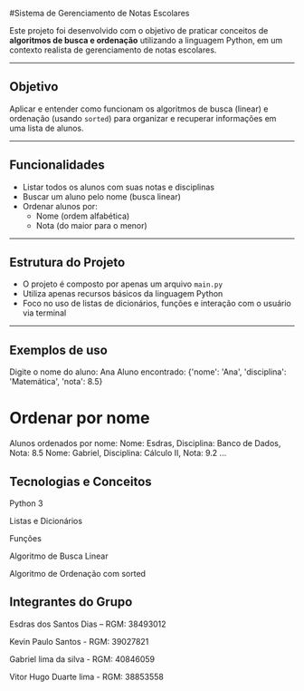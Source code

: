#Sistema de Gerenciamento de Notas Escolares

Este projeto foi desenvolvido com o objetivo de praticar conceitos de **algoritmos de busca e ordenação** utilizando a linguagem Python, em um contexto realista de gerenciamento de notas escolares.

---

## Objetivo

Aplicar e entender como funcionam os algoritmos de busca (linear) e ordenação (usando `sorted`) para organizar e recuperar informações em uma lista de alunos.

---

## Funcionalidades

- Listar todos os alunos com suas notas e disciplinas
- Buscar um aluno pelo nome (busca linear)
- Ordenar alunos por:
  - Nome (ordem alfabética)
  - Nota (do maior para o menor)

---

## Estrutura do Projeto

- O projeto é composto por apenas um arquivo `main.py`
- Utiliza apenas recursos básicos da linguagem Python
- Foco no uso de listas de dicionários, funções e interação com o usuário via terminal

---
## Exemplos de uso
Digite o nome do aluno: Ana
Aluno encontrado: {'nome': 'Ana', 'disciplina': 'Matemática', 'nota': 8.5}

# Ordenar por nome
Alunos ordenados por nome:
Nome: Esdras, Disciplina: Banco de Dados, Nota: 8.5
Nome: Gabriel, Disciplina: Cálculo II, Nota: 9.2
...

## Tecnologias e Conceitos
Python 3

Listas e Dicionários

Funções

Algoritmo de Busca Linear

Algoritmo de Ordenação com sorted



## Integrantes do Grupo
Esdras dos Santos Dias – RGM: 38493012

Kevin Paulo Santos - RGM: 39027821

Gabriel lima da silva - RGM: 40846059

Vitor Hugo Duarte lima - RGM: 38853558




